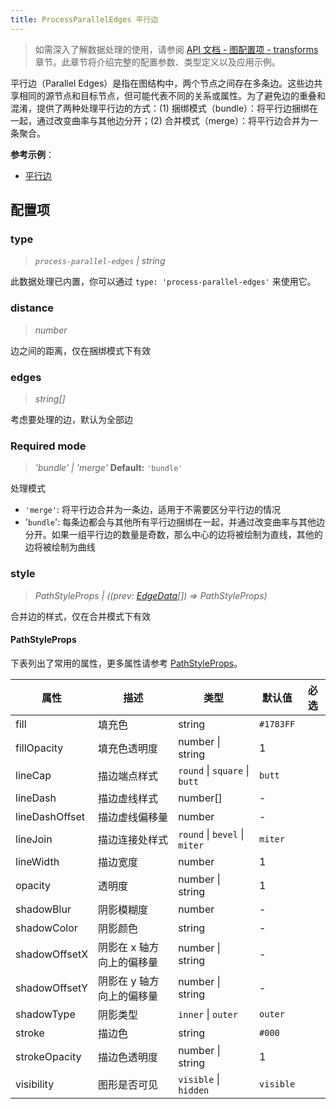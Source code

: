 ```yaml
---
title: ProcessParallelEdges 平行边
---
```


> 如需深入了解数据处理的使用，请参阅 [API 文档 - 图配置项 - transforms](/api/graph/option#transforms) 章节。此章节将介绍完整的配置参数、类型定义以及应用示例。

平行边（Parallel Edges）是指在图结构中，两个节点之间存在多条边。这些边共享相同的源节点和目标节点，但可能代表不同的关系或属性。为了避免边的重叠和混淆，提供了两种处理平行边的方式：(1) 捆绑模式（bundle）：将平行边捆绑在一起，通过改变曲率与其他边分开；(2) 合并模式（merge）：将平行边合并为一条聚合。

**参考示例**：

- [平行边](/examples/element/custom-edge/#parallel-edges)

## 配置项

### type

> _`process-parallel-edges` \| string_

此数据处理已内置，你可以通过 `type: 'process-parallel-edges'` 来使用它。

### distance

> _number_

边之间的距离，仅在捆绑模式下有效

### edges

> _string[]_

考虑要处理的边，默认为全部边

### <Badge type="success">Required</Badge> mode

> _'bundle' \| 'merge'_ **Default:** `'bundle'`

处理模式

- `'merge'`: 将平行边合并为一条边，适用于不需要区分平行边的情况
- '`bundle`': 每条边都会与其他所有平行边捆绑在一起，并通过改变曲率与其他边分开。如果一组平行边的数量是奇数，那么中心的边将被绘制为直线，其他的边将被绘制为曲线

### style

> _PathStyleProps \| ((prev: [EdgeData](/api/graph/option#edgedata)[]) => PathStyleProps)_

合并边的样式，仅在合并模式下有效

#### PathStyleProps

下表列出了常用的属性，更多属性请参考 [PathStyleProps](https://g.antv.antgroup.com/api/basic/path#pathstyleprops)。

| 属性           | 描述                      | 类型                          | 默认值    | 必选 |
| -------------- | ------------------------- | ----------------------------- | --------- | ---- |
| fill           | 填充色                    | string                        | `#1783FF` |
| fillOpacity    | 填充色透明度              | number \| string              | 1         |
| lineCap        | 描边端点样式              | `round` \| `square` \| `butt` | `butt`    |
| lineDash       | 描边虚线样式              | number[]                      | -         |
| lineDashOffset | 描边虚线偏移量            | number                        | -         |
| lineJoin       | 描边连接处样式            | `round` \| `bevel` \| `miter` | `miter`   |
| lineWidth      | 描边宽度                  | number                        | 1         |
| opacity        | 透明度                    | number \| string              | 1         |
| shadowBlur     | 阴影模糊度                | number                        | -         |
| shadowColor    | 阴影颜色                  | string                        | -         |
| shadowOffsetX  | 阴影在 x 轴方向上的偏移量 | number \| string              | -         |
| shadowOffsetY  | 阴影在 y 轴方向上的偏移量 | number \| string              | -         |
| shadowType     | 阴影类型                  | `inner` \| `outer`            | `outer`   |
| stroke         | 描边色                    | string                        | `#000`    |
| strokeOpacity  | 描边色透明度              | number \| string              | 1         |
| visibility     | 图形是否可见              | `visible` \| `hidden`         | `visible` |
